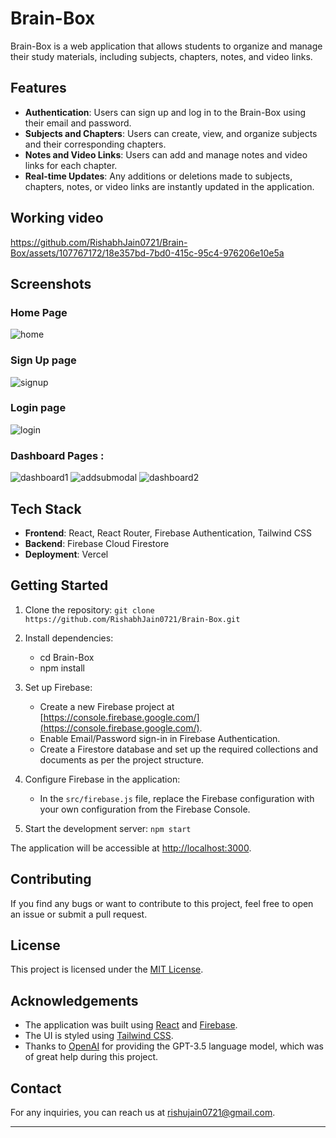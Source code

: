 # Brain-Box

Brain-Box is a web application that allows students to organize and manage their study materials, including subjects, chapters, notes, and video links.

## Features

- **Authentication**: Users can sign up and log in to the Brain-Box using their email and password.
- **Subjects and Chapters**: Users can create, view, and organize subjects and their corresponding chapters.
- **Notes and Video Links**: Users can add and manage notes and video links for each chapter.
- **Real-time Updates**: Any additions or deletions made to subjects, chapters, notes, or video links are instantly updated in the application.

## Working video



https://github.com/RishabhJain0721/Brain-Box/assets/107767172/18e357bd-7bd0-415c-95c4-976206e10e5a


## Screenshots

### Home Page
![home](https://github.com/RishabhJain0721/Brain-Box/assets/107767172/3fea689d-e25b-4939-baaa-cb32c8d3ab57)

### Sign Up page
![signup](https://github.com/RishabhJain0721/Brain-Box/assets/107767172/83d3c407-b9f1-4367-8786-0a9ee221f8b6)

### Login page
![login](https://github.com/RishabhJain0721/Brain-Box/assets/107767172/107eba9a-79d9-44d1-96d1-d49f52f405d7)

### Dashboard Pages :
![dashboard1](https://github.com/RishabhJain0721/Brain-Box/assets/107767172/f2361272-865c-4ec1-a99e-58e1154df808)
![addsubmodal](https://github.com/RishabhJain0721/Brain-Box/assets/107767172/15a0626b-7a80-424a-95c2-a7b3cf3a8862)
![dashboard2](https://github.com/RishabhJain0721/Brain-Box/assets/107767172/0498a813-c07c-4257-bd6b-783974ec6c9e)

## Tech Stack

- **Frontend**: React, React Router, Firebase Authentication, Tailwind CSS
- **Backend**: Firebase Cloud Firestore
- **Deployment**: Vercel

## Getting Started

1. Clone the repository:  ```git clone https://github.com/RishabhJain0721/Brain-Box.git```

2. Install dependencies:
   - cd Brain-Box
   - npm install

3. Set up Firebase:

   - Create a new Firebase project at [https://console.firebase.google.com/](https://console.firebase.google.com/).
   - Enable Email/Password sign-in in Firebase Authentication.
   - Create a Firestore database and set up the required collections and documents as per the project structure.

4. Configure Firebase in the application:

   - In the `src/firebase.js` file, replace the Firebase configuration with your own configuration from the Firebase Console.

5. Start the development server: ```npm start```


The application will be accessible at [http://localhost:3000](http://localhost:3000).

## Contributing

If you find any bugs or want to contribute to this project, feel free to open an issue or submit a pull request.

## License

This project is licensed under the [MIT License](LICENSE).

## Acknowledgements

- The application was built using [React](https://reactjs.org/) and [Firebase](https://firebase.google.com/).
- The UI is styled using [Tailwind CSS](https://tailwindcss.com/).
- Thanks to [OpenAI](https://openai.com/) for providing the GPT-3.5 language model, which was of great help during this project.

## Contact

For any inquiries, you can reach us at [rishujain0721@gmail.com](rishujain0721@gmail.com).

---

